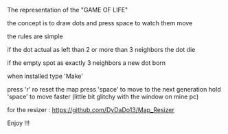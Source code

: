 The representation of the "GAME OF LIFE"

the concept is to draw dots and press space to watch them move

the rules are simple

if the dot actual as left than 2 or more than 3 neighbors the dot die

if the empty spot as exactly 3 neighbors a new dot born

when installed type 'Make'

press 'r' ro reset the map
press 'space' to move to the next generation
hold 'space' to move faster (little bit glitchy with the window on mine pc)

for the resizer : https://github.com/DyDaDo13/Map_Resizer

Enjoy !!!
